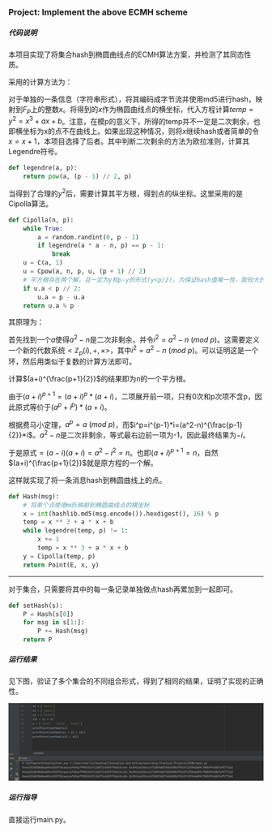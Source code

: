 ### Project: Implement the above ECMH scheme

##### 代码说明

本项目实现了将集合hash到椭圆曲线点的ECMH算法方案，并检测了其同态性质。

采用的计算方法为：

对于单独的一条信息（字符串形式），将其编码成字节流并使用md5进行hash，映射到$F_P$上的整数$x$。将得到的$x$作为椭圆曲线点的横坐标，代入方程计算$temp=y^2=x^3+ax+b$。注意，在模p的意义下，所得的temp并不一定是二次剩余，也即横坐标为x的点不在曲线上。如果出现这种情况，则将$x$继续hash或者简单的令$x=x+1$，本项目选择了后者。其中判断二次剩余的方法为欧拉准则，计算其Legendre符号。

```python
def legendre(a, p):
    return pow(a, (p - 1) // 2, p)
```

当得到了合理的$y^2$后，需要计算其平方根，得到点的纵坐标。这里采用的是Cipolla算法。

```python
def Cipolla(n, p):
    while True:
        a = random.randint(0, p - 1)
        if legendre(a * a - n, p) == p - 1:
            break
    u = C(a, 1)
    u = Cpow(a, n, p, u, (p + 1) // 2)
    # 平方根存在两个解，且一定为y和p-y的形式(y<p/2)。为保证hash值唯一性，取较大的一个。
    if u.a < p // 2:
        u.a = p - u.a
    return u.a % p
```

其原理为：

首先找到一个$a$使得$a^2-n$是二次非剩余，并令$i^2=a^2-n\ (mod\ p)$。这需要定义一个新的代数系统$<\mathbb{Z}_p(i),+,×>$，其中$i^2=a^2-n\ (mod\ p)$。可以证明这是一个环，然后用类似于复数的计算方法即可。

计算$(a+i)^{\frac{p+1}{2}}$的结果即为n的一个平方根。

由于$(a+i)^{p+1}=(a+i)^p*(a+i)$，二项展开前一项，只有0次和p次项不含p，因此原式等价于$(a^p+i^p)*(a+i)$。

根据费马小定理，$a^p=a\ (mod\ p)$，而$i^p=i^{p-1}*i=(a^2-n)^{\frac{p-1}{2}}*i$。$a^2-n$是二次非剩余，等式最右边前一项为-1，因此最终结果为$-i$。

于是原式$=(a-i)(a+i)=a^2-i^2=n$。也即$(a+i)^{p+1}=n$，自然$(a+i)^{\frac{p+1}{2}}$就是原方程的一个解。

这样就实现了将一条消息hash到椭圆曲线上的点。

```python
def Hash(msg):
    # 将单个点使用md5映射到椭圆曲线点的横坐标
    x = int(hashlib.md5(msg.encode()).hexdigest(), 16) % p
    temp = x ** 3 + a * x + b
    while legendre(temp, p) != 1:
        x += 1
        temp = x ** 3 + a * x + b
    y = Cipolla(temp, p)
    return Point(E, x, y)
```

------

对于集合，只需要将其中的每一条记录单独做点hash再累加到一起即可。

```python
def setHash(s):
    P = Hash(s[0])
    for msg in s[1:]:
        P += Hash(msg)
    return P
```

##### 运行结果

见下图，验证了多个集合的不同组合形式，得到了相同的结果，证明了实现的正确性。

![image-20220725194905623](./result.png)

##### 运行指导

直接运行main.py。

